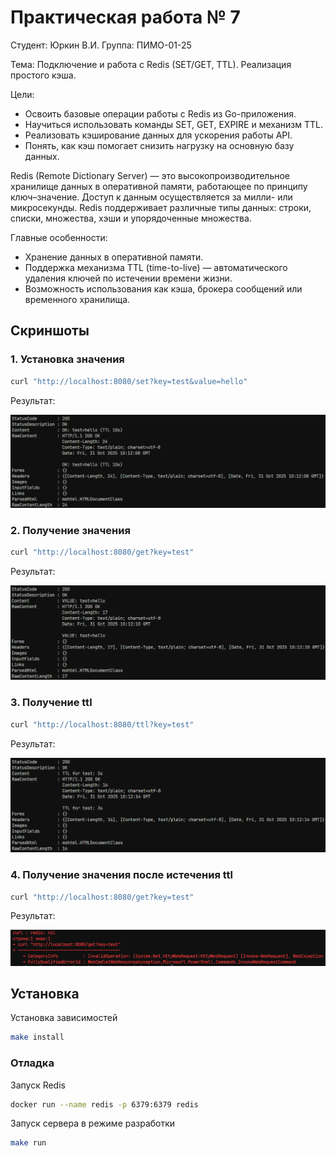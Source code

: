 # Практическая работа № 7
Студент: Юркин В.И.
Группа: ПИМО-01-25

Тема: Подключение и работа с Redis (SET/GET, TTL). Реализация простого кэша.

Цели:
- Освоить базовые операции работы с Redis из Go-приложения.
- Научиться использовать команды SET, GET, EXPIRE и механизм TTL.
- Реализовать кэширование данных для ускорения работы API.
- Понять, как кэш помогает снизить нагрузку на основную базу данных.

Redis (Remote Dictionary Server) — это высокопроизводительное хранилище данных в оперативной памяти, работающее по принципу ключ–значение.
Доступ к данным осуществляется за милли- или микросекунды. Redis поддерживает различные типы данных: строки, списки, множества, хэши и упорядоченные множества.

Главные особенности:
- Хранение данных в оперативной памяти.
- Поддержка механизма TTL (time-to-live) — автоматического удаления ключей по истечении времени жизни.
- Возможность использования как кэша, брокера сообщений или временного хранилища.

## Скриншоты

### 1. Установка значения
```bash
curl "http://localhost:8080/set?key=test&value=hello"
```
Результат:

![alt text](screenshots/image.png)

### 2. Получение значения
```bash
curl "http://localhost:8080/get?key=test"
```
Результат:

![alt text](screenshots/image-1.png)

### 3. Получение ttl
```bash
curl "http://localhost:8080/ttl?key=test"
```
Результат:

![alt text](screenshots/image-2.png)


### 4. Получение значения после истечения ttl
```bash
curl "http://localhost:8080/get?key=test"
```
Результат:

![alt text](screenshots/image-3.png)

## Установка
Установка зависимостей
```bash
make install
```

### Отладка
Запуск Redis
```bash
docker run --name redis -p 6379:6379 redis
```
Запуск сервера в режиме разработки
```bash
make run
```




